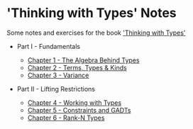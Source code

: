 # 'Thinking with Types' Notes

Some notes and exercises for the book ['Thinking with Types'](https://thinkingwithtypes.com)

- Part I - Fundamentals
  - [Chapter 1 - The Algebra Behind Types](Chapter01/README.md)
  - [Chapter 2 - Terms, Types & Kinds](Chapter02/README.md)
  - [Chapter 3 - Variance](Chapter03/README.md)

- Part II - Lifting Restrictions
  - [Chapter 4 - Working with Types](Chapter04/README.md)
  - [Chapter 5 - Constraints and GADTs](Chapter05/README.md)
  - [Chapter 6 - Rank-N Types](Chapter06/README.md)